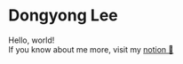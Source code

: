 # Dongyong Lee
Hello, world!  
If you know about me more, visit my [notion 🫠](https://boundless-whitefish-53e.notion.site/Dongyong-Lee-b30948b06cb0400e9dc8d8c5a5e42dde)

